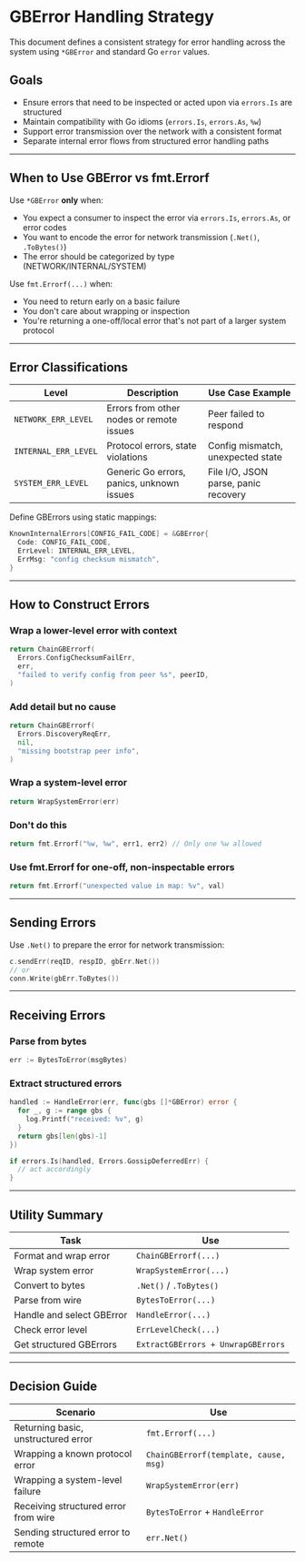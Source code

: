 # GBError Handling Strategy

This document defines a consistent strategy for error handling across the system using `*GBError` and standard Go `error` values.

## Goals

- Ensure errors that need to be inspected or acted upon via `errors.Is` are structured
- Maintain compatibility with Go idioms (`errors.Is`, `errors.As`, `%w`)
- Support error transmission over the network with a consistent format
- Separate internal error flows from structured error handling paths

---

## When to Use GBError vs fmt.Errorf

Use `*GBError` **only** when:

- You expect a consumer to inspect the error via `errors.Is`, `errors.As`, or error codes
- You want to encode the error for network transmission (`.Net()`, `.ToBytes()`)
- The error should be categorized by type (NETWORK/INTERNAL/SYSTEM)

Use `fmt.Errorf(...)` when:

- You need to return early on a basic failure
- You don't care about wrapping or inspection
- You're returning a one-off/local error that's not part of a larger system protocol

---

## Error Classifications

| Level                | Description                               | Use Case Example                     |
| -------------------- | ----------------------------------------- | ------------------------------------ |
| `NETWORK_ERR_LEVEL`  | Errors from other nodes or remote issues  | Peer failed to respond               |
| `INTERNAL_ERR_LEVEL` | Protocol errors, state violations         | Config mismatch, unexpected state    |
| `SYSTEM_ERR_LEVEL`   | Generic Go errors, panics, unknown issues | File I/O, JSON parse, panic recovery |

Define GBErrors using static mappings:

```go
KnownInternalErrors[CONFIG_FAIL_CODE] = &GBError{
  Code: CONFIG_FAIL_CODE,
  ErrLevel: INTERNAL_ERR_LEVEL,
  ErrMsg: "config checksum mismatch",
}
```

---

## How to Construct Errors

### Wrap a lower-level error with context

```go
return ChainGBErrorf(
  Errors.ConfigChecksumFailErr,
  err,
  "failed to verify config from peer %s", peerID,
)
```

### Add detail but no cause

```go
return ChainGBErrorf(
  Errors.DiscoveryReqErr,
  nil,
  "missing bootstrap peer info",
)
```

### Wrap a system-level error

```go
return WrapSystemError(err)
```

### Don't do this

```go
return fmt.Errorf("%w, %w", err1, err2) // Only one %w allowed
```

### Use fmt.Errorf for one-off, non-inspectable errors

```go
return fmt.Errorf("unexpected value in map: %v", val)
```

---

## Sending Errors

Use `.Net()` to prepare the error for network transmission:

```go
c.sendErr(reqID, respID, gbErr.Net())
// or
conn.Write(gbErr.ToBytes())
```

---

## Receiving Errors

### Parse from bytes

```go
err := BytesToError(msgBytes)
```

### Extract structured errors

```go
handled := HandleError(err, func(gbs []*GBError) error {
  for _, g := range gbs {
    log.Printf("received: %v", g)
  }
  return gbs[len(gbs)-1]
})

if errors.Is(handled, Errors.GossipDeferredErr) {
  // act accordingly
}
```

---

## Utility Summary

| Task                      | Use                                |
| ------------------------- | ---------------------------------- |
| Format and wrap error     | `ChainGBErrorf(...)`               |
| Wrap system error         | `WrapSystemError(...)`             |
| Convert to bytes          | `.Net()` / `.ToBytes()`            |
| Parse from wire           | `BytesToError(...)`                |
| Handle and select GBError | `HandleError(...)`                 |
| Check error level         | `ErrLevelCheck(...)`               |
| Get structured GBErrors   | `ExtractGBErrors + UnwrapGBErrors` |

---

## Decision Guide

| Scenario                             | Use                                   |
| ------------------------------------ | ------------------------------------- |
| Returning basic, unstructured error  | `fmt.Errorf(...)`                     |
| Wrapping a known protocol error      | `ChainGBErrorf(template, cause, msg)` |
| Wrapping a system-level failure      | `WrapSystemError(err)`                |
| Receiving structured error from wire | `BytesToError` + `HandleError`        |
| Sending structured error to remote   | `err.Net()`                           |

